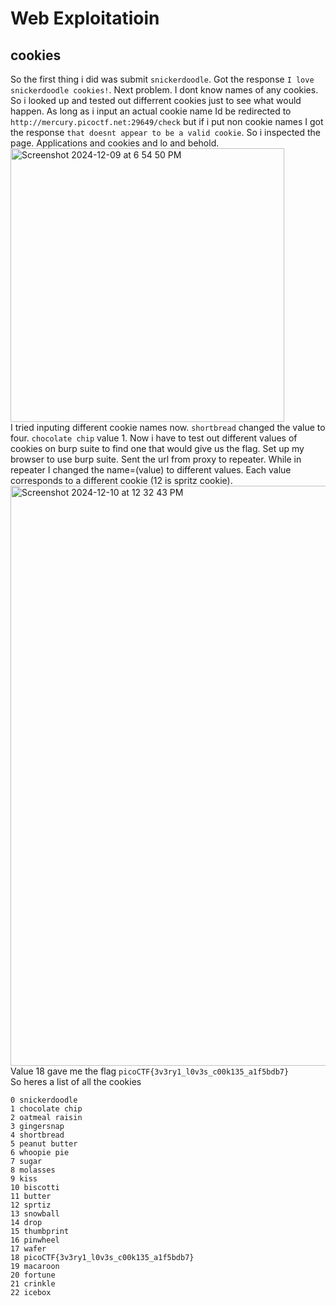 # Web Exploitatioin 
## cookies 
So the first thing i did was submit ```snickerdoodle```.
Got the response ```I love snickerdoodle cookies!```.
Next problem. 
I dont know names of any cookies. So i looked up and tested out differrent cookies just to see what would happen.
As long as i input an actual cookie name Id be redirected to ```http://mercury.picoctf.net:29649/check``` but if i put non cookie names 
I got the response ``` that doesnt appear to be a valid cookie ```.
So i inspected the page. 
Applications and cookies and lo and behold.<br>
<img width="438" alt="Screenshot 2024-12-09 at 6 54 50 PM" src="https://github.com/user-attachments/assets/dcdfe6f5-27a4-4ba8-bcb0-a91de130de8f">
<br>
I tried inputing different cookie names now.
```shortbread``` changed the value to four.
```chocolate chip``` value 1.
Now i have to test out different values of cookies on burp suite to find one that would give us the flag.
Set up my browser to use burp suite. Sent the url from proxy to repeater.
While in repeater I changed the name=(value) to different values.
Each value corresponds to a different cookie (12 is spritz cookie). <br>
<img width="928" alt="Screenshot 2024-12-10 at 12 32 43 PM" src="https://github.com/user-attachments/assets/075fcec2-04ec-4cb1-984d-abe13c87170f">
<br>
Value 18 gave me the flag 
```picoCTF{3v3ry1_l0v3s_c00k135_a1f5bdb7}```<br>
So heres a list of all the cookies <br>
```
0 snickerdoodle
1 chocolate chip
2 oatmeal raisin
3 gingersnap
4 shortbread
5 peanut butter
6 whoopie pie
7 sugar
8 molasses
9 kiss
10 biscotti
11 butter
12 sprtiz
13 snowball
14 drop
15 thumbprint
16 pinwheel
17 wafer
18 picoCTF{3v3ry1_l0v3s_c00k135_a1f5bdb7}
19 macaroon
20 fortune
21 crinkle
22 icebox
```


